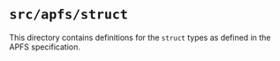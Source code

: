 # `src/apfs/struct`

This directory contains definitions for the `struct` types as defined in the
APFS specification.
